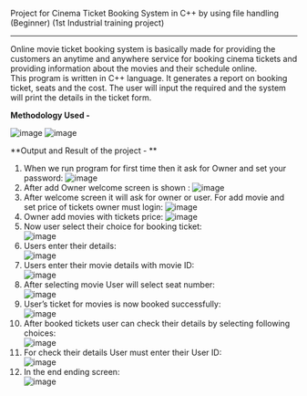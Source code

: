 Project for Cinema Ticket Booking System in C++ by using file handling (Beginner) (1st Industrial training project)

--------------------------------------------------------------------

Online movie ticket booking system is basically made for providing the customers an anytime and anywhere service for booking cinema tickets and providing information about the movies and their schedule online. This program is written in C++ language. It generates a report on booking ticket, seats and the cost. The user will input the required and the system will print the details in the ticket form.

**Methodology Used -**

![image](https://user-images.githubusercontent.com/75558691/169521506-a8eee9cb-17cd-4552-ac6a-3983710ef4cd.png)
![image](https://user-images.githubusercontent.com/75558691/169521563-c186be9c-e326-4af9-98c9-4fdcc2984068.png)

**Output and Result of the project - **
1. When we run program for first time then it ask for Owner and set your password:     ![image](https://user-images.githubusercontent.com/75558691/169522146-e9f9a21f-fa6c-4246-b792-a7ae7fba149e.png)
2. After add Owner welcome screen is shown :      ![image](https://user-images.githubusercontent.com/75558691/169522414-baea6e5a-1f2f-43ad-b87a-4bc389c5c29e.png)
3. After welcome screen it will ask for owner or user. For add movie and set price of tickets owner must login:      ![image](https://user-images.githubusercontent.com/75558691/169522550-48dcfdda-d85d-408d-952f-d1b3a6c473dc.png)
4. Owner add movies with tickets price:      ![image](https://user-images.githubusercontent.com/75558691/169522785-ecb79b30-1404-40dc-9c18-72475a989925.png)
5. Now user select their choice for booking ticket:     
 ![image](https://user-images.githubusercontent.com/75558691/169522894-981b2136-6989-4b32-8827-7c42093d4a70.png)
6. Users enter their details:      
 ![image](https://user-images.githubusercontent.com/75558691/169523094-2644ee34-4934-4666-84a8-bb69e64b074f.png)
7. Users enter their movie details with movie ID:      
 ![image](https://user-images.githubusercontent.com/75558691/169523230-68268531-5897-45ef-8b9d-d694ecde123a.png)
8. After selecting movie User will select seat number:     
  ![image](https://user-images.githubusercontent.com/75558691/169523382-b04218d4-66ef-4ffe-bbbd-aba74eef6b95.png)
9. User’s ticket for movies is now booked successfully:   
   ![image](https://user-images.githubusercontent.com/75558691/169523521-7c5494ca-4189-4617-9770-e9b4913f6e1e.png)
10. After booked tickets user can check their details by selecting following choices:     
  ![image](https://user-images.githubusercontent.com/75558691/169523607-2d655f61-840a-440c-aece-7885e6a8adf4.png)
11. For check their details User must enter their User ID:    
   ![image](https://user-images.githubusercontent.com/75558691/169523740-44282aab-3d1e-48de-9e2b-a629b289495b.png)
12. In the end ending screen:     
  ![image](https://user-images.githubusercontent.com/75558691/169523871-b5063ce4-3493-4ec2-931c-394a019abb4e.png)
